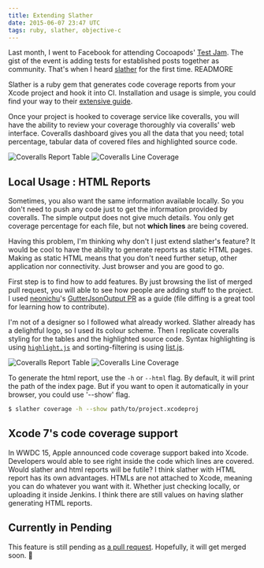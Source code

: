 ```yaml
---
title: Extending Slather
date: 2015-06-07 23:47 UTC
tags: ruby, slather, objective-c
---
```


Last month, I went to Facebook for attending Cocoapods' [Test Jam](http://blog.cocoapods.org/Test-Jammin/). The gist of the event is adding tests for established posts together as community. That's when I heard [slather](https://github.com/venmo/slather) for the first time. READMORE

Slather is a ruby gem that generates code coverage reports from your Xcode project and hook it into CI. Installation and usage is simple, you could find your way to their [extensive guide](https://github.com/venmo/slather#installation).

Once your project is hooked to coverage service like coveralls, you will have the ability to review your coverage thoroughly via coveralls' web interface. Coveralls dashboard gives you all the data that you need; total percentage, tabular data of covered files and highlighted source code.

![Coveralls Report Table](/extending-slather/coveralls_2.png)
![Coveralls Line Coverage](/extending-slather/coveralls_1.png)

## Local Usage : HTML Reports

Sometimes, you also want the same information available locally. So you don't need to push any code just to get the information provided by coveralls. The simple output does not give much details. You only get coverage percentage for each file, but not __which lines__ are being covered.

Having this problem, I'm thinking why don't I just extend slather's feature? It would be cool to have the ability to generate reports as static HTML pages. Making as static HTML means that you don't need further setup, other application nor connectivity. Just browser and you are good to go.

First step is to find how to add features. By just browsing the list of merged pull request, you will able to see how people are adding stuff to the project. I used [neonichu](https://github.com/neonichu)'s [GutterJsonOutput PR](https://github.com/venmo/slather/pull/24/files?diff=split) as a guide (file diffing is a great tool for learning how to contribute).

I'm not of a designer so I followed what already worked. Slather already has a delightful logo, so I used its colour scheme. Then I replicate coveralls styling for the tables and the highlighted source code. Syntax highlighting is using [`highlight.js`](https://highlightjs.org/) and sorting-filtering is using [list.js](http://www.listjs.com/).

![Coveralls Report Table](/extending-slather/slather_html_1.png)
![Coveralls Line Coverage](/extending-slather/slather_html_2.png)

To generate the html report, use the `-h` or `--html` flag. By default, it will print the path of the index page. But if you want to open it automatically in your browser, you could use '--show' flag.

```sh
$ slather coverage -h --show path/to/project.xcodeproj
```


## Xcode 7's code coverage support

In WWDC 15, Apple announced code coverage support baked into Xcode. Developers would able to see right inside the code which lines are covered. Would slather and html reports will be futile? I think slather with HTML report has its own advantages. HTMLs are not attached to Xcode, meaning you can do whatever you want with it. Whether just checking locally, or uploading it inside Jenkins. I think there are still values on having slather generating HTML reports.

## Currently in Pending

This feature is still pending as [a pull request](https://github.com/venmo/slather/pull/76). Hopefully, it will get merged soon. 🎉
